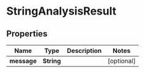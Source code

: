 

# StringAnalysisResult


## Properties

Name | Type | Description | Notes
------------ | ------------- | ------------- | -------------
**message** | **String** |  |  [optional]



